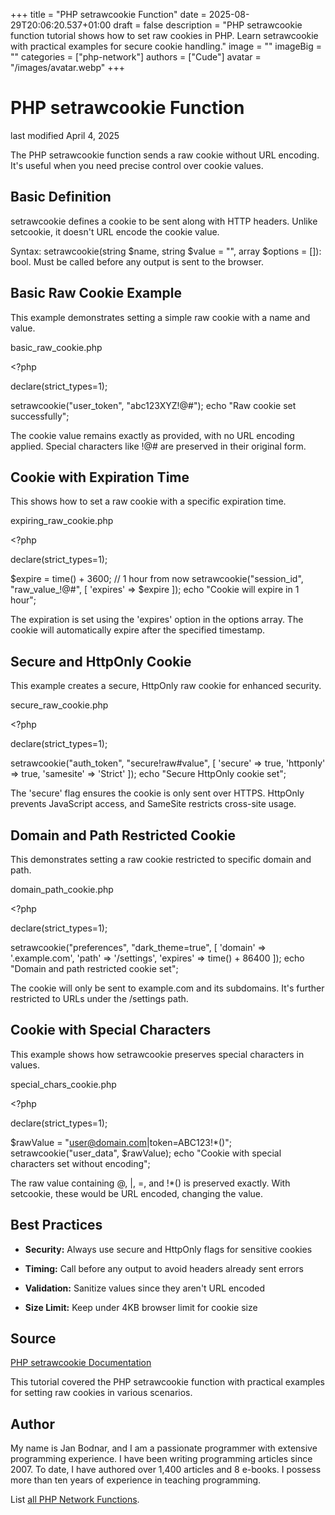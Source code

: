 +++
title = "PHP setrawcookie Function"
date = 2025-08-29T20:06:20.537+01:00
draft = false
description = "PHP setrawcookie function tutorial shows how to set raw cookies in PHP. Learn setrawcookie with practical examples for secure cookie handling."
image = ""
imageBig = ""
categories = ["php-network"]
authors = ["Cude"]
avatar = "/images/avatar.webp"
+++

# PHP setrawcookie Function

last modified April 4, 2025

The PHP setrawcookie function sends a raw cookie without URL encoding.
It's useful when you need precise control over cookie values.

## Basic Definition

setrawcookie defines a cookie to be sent along with HTTP headers.
Unlike setcookie, it doesn't URL encode the cookie value.

Syntax: setrawcookie(string $name, string $value = "", array $options = []): bool.
Must be called before any output is sent to the browser.

## Basic Raw Cookie Example

This example demonstrates setting a simple raw cookie with a name and value.

basic_raw_cookie.php
  

&lt;?php

declare(strict_types=1);

setrawcookie("user_token", "abc123XYZ!@#");
echo "Raw cookie set successfully";

The cookie value remains exactly as provided, with no URL encoding applied.
Special characters like !@# are preserved in their original form.

## Cookie with Expiration Time

This shows how to set a raw cookie with a specific expiration time.

expiring_raw_cookie.php
  

&lt;?php

declare(strict_types=1);

$expire = time() + 3600; // 1 hour from now
setrawcookie("session_id", "raw_value_!@#", [
    'expires' =&gt; $expire
]);
echo "Cookie will expire in 1 hour";

The expiration is set using the 'expires' option in the options array.
The cookie will automatically expire after the specified timestamp.

## Secure and HttpOnly Cookie

This example creates a secure, HttpOnly raw cookie for enhanced security.

secure_raw_cookie.php
  

&lt;?php

declare(strict_types=1);

setrawcookie("auth_token", "secure!raw#value", [
    'secure' =&gt; true,
    'httponly' =&gt; true,
    'samesite' =&gt; 'Strict'
]);
echo "Secure HttpOnly cookie set";

The 'secure' flag ensures the cookie is only sent over HTTPS.
HttpOnly prevents JavaScript access, and SameSite restricts cross-site usage.

## Domain and Path Restricted Cookie

This demonstrates setting a raw cookie restricted to specific domain and path.

domain_path_cookie.php
  

&lt;?php

declare(strict_types=1);

setrawcookie("preferences", "dark_theme=true", [
    'domain' =&gt; '.example.com',
    'path' =&gt; '/settings',
    'expires' =&gt; time() + 86400
]);
echo "Domain and path restricted cookie set";

The cookie will only be sent to example.com and its subdomains.
It's further restricted to URLs under the /settings path.

## Cookie with Special Characters

This example shows how setrawcookie preserves special characters in values.

special_chars_cookie.php
  

&lt;?php

declare(strict_types=1);

$rawValue = "user@domain.com|token=ABC123!*()";
setrawcookie("user_data", $rawValue);
echo "Cookie with special characters set without encoding";

The raw value containing @, |, =, and !*() is preserved exactly.
With setcookie, these would be URL encoded, changing the value.

## Best Practices

- **Security:** Always use secure and HttpOnly flags for sensitive cookies

- **Timing:** Call before any output to avoid headers already sent errors

- **Validation:** Sanitize values since they aren't URL encoded

- **Size Limit:** Keep under 4KB browser limit for cookie size

## Source

[PHP setrawcookie Documentation](https://www.php.net/manual/en/function.setrawcookie.php)

This tutorial covered the PHP setrawcookie function with practical
examples for setting raw cookies in various scenarios.

## Author

My name is Jan Bodnar, and I am a passionate programmer with extensive
programming experience. I have been writing programming articles since 2007.
To date, I have authored over 1,400 articles and 8 e-books. I possess more
than ten years of experience in teaching programming.

List [all PHP Network Functions](/php/#php-network).